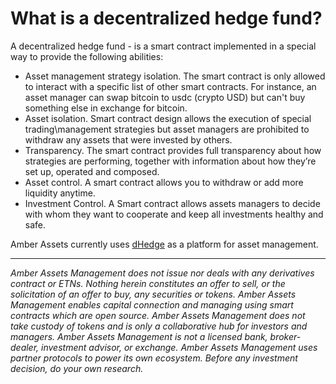 # What is a decentralized hedge fund? 

A decentralized hedge fund - is a smart contract implemented in a special way to provide the following abilities:

 * Asset management strategy isolation. The smart contract is only allowed to interact with a specific list of other smart contracts. For instance, an asset manager can swap bitcoin to usdc (crypto USD) but can't buy something else in exchange for bitcoin.
 * Asset isolation. Smart contract design allows the execution of special trading\management strategies but asset managers are prohibited to withdraw any assets that were invested by others. 
 * Transparency. The smart contract provides full transparency about how strategies are performing, together with information about how they’re set up, operated and composed.
 * Asset control. A smart contract allows you to withdraw or add more liquidity anytime. 
 * Investment Control. A Smart contract allows assets managers to decide with whom they want to cooperate and keep all investments healthy and safe.

Amber Assets currently uses [dHedge](https://www.dhedge.org/) as a platform for asset management.

----

*Amber Assets Management does not issue nor deals with any derivatives contract or ETNs. Nothing herein constitutes an offer to sell, or the solicitation of an offer to buy, any securities or tokens. Amber Assets Management enables capital connection and managing using smart contracts which are open source. Amber Assets Management does not take custody of tokens and is only a collaborative hub for investors and managers. Amber Assets Management is not a licensed bank, broker-dealer, investment advisor, or exchange. Amber Assets Management uses partner protocols to power its own ecosystem. Before any investment decision, do your own research.*
